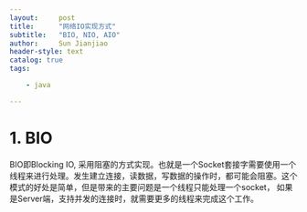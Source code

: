 ```yaml
---
layout:     post
title:      "网络IO实现方式"  
subtitle:   "BIO, NIO, AIO"
author:     Sun Jianjiao
header-style: text
catalog: true
tags:

    - java

---
```


# 1. BIO

BIO即Blocking IO, 采用阻塞的方式实现。也就是一个Socket套接字需要使用一个线程来进行处理。发生建立连接，读数据，写数据的操作时，都可能会阻塞。这个模式的好处是简单，但是带来的主要问题是一个线程只能处理一个socket， 如果是Server端，支持并发的连接时，就需要更多的线程来完成这个工作。